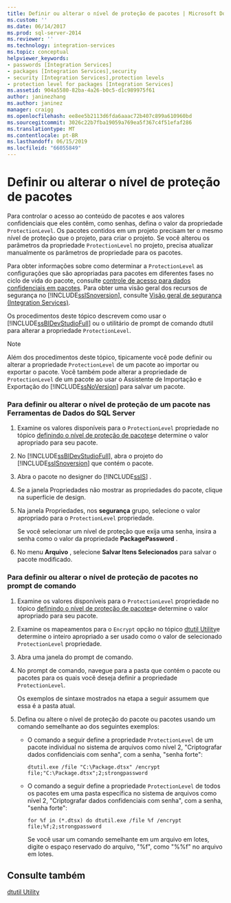 ```yaml
---
title: Definir ou alterar o nível de proteção de pacotes | Microsoft Docs
ms.custom: ''
ms.date: 06/14/2017
ms.prod: sql-server-2014
ms.reviewer: ''
ms.technology: integration-services
ms.topic: conceptual
helpviewer_keywords:
- passwords [Integration Services]
- packages [Integration Services],security
- security [Integration Services],protection levels
- protection level for packages [Integration Services]
ms.assetid: 904a5580-82ba-4a26-b0c5-d1c989975f61
author: janinezhang
ms.author: janinez
manager: craigg
ms.openlocfilehash: ee8ee5b2113d6fda6aaac72b407c899a610960bd
ms.sourcegitcommit: 3026c22b7fba19059a769ea5f367c4f51efaf286
ms.translationtype: MT
ms.contentlocale: pt-BR
ms.lasthandoff: 06/15/2019
ms.locfileid: "66055849"
---
```

# <a name="set-or-change-the-protection-level-of-packages"></a>Definir ou alterar o nível de proteção de pacotes
  Para controlar o acesso ao conteúdo de pacotes e aos valores confidenciais que eles contêm, como senhas, defina o valor da propriedade `ProtectionLevel`. Os pacotes contidos em um projeto precisam ter o mesmo nível de proteção que o projeto, para criar o projeto. Se você alterou os parâmetros da propriedade `ProtectionLevel` no projeto, precisa atualizar manualmente os parâmetros de propriedade para os pacotes.  
  
 Para obter informações sobre como determinar a `ProtectionLevel` as configurações que são apropriadas para pacotes em diferentes fases no ciclo de vida do pacote, consulte [controle de acesso para dados confidenciais em pacotes](security/access-control-for-sensitive-data-in-packages.md). Para obter uma visão geral dos recursos de segurança no [!INCLUDE[ssISnoversion](../includes/ssisnoversion-md.md)], consulte [Visão geral de segurança &#40;Integration Services&#41;](security/security-overview-integration-services.md).  
  
 Os procedimentos deste tópico descrevem como usar o [!INCLUDE[ssBIDevStudioFull](../includes/ssbidevstudiofull-md.md)] ou o utilitário de prompt de comando dtutil para alterar a propriedade `ProtectionLevel`.  
  
> [!NOTE]  
>  Além dos procedimentos deste tópico, tipicamente você pode definir ou alterar a propriedade `ProtectionLevel` de um pacote ao importar ou exportar o pacote. Você também pode alterar a propriedade de `ProtectionLevel` de um pacote ao usar o Assistente de Importação e Exportação do [!INCLUDE[ssNoVersion](../includes/ssnoversion-md.md)] para salvar um pacote.  
  
### <a name="to-set-or-change-the-protection-level-of-a-package-in-sql-server-data-tools"></a>Para definir ou alterar o nível de proteção de um pacote nas Ferramentas de Dados do SQL Server  
  
1.  Examine os valores disponíveis para o `ProtectionLevel` propriedade no tópico [definindo o nível de proteção de pacotes](security/access-control-for-sensitive-data-in-packages.md)e determine o valor apropriado para seu pacote.  
  
2.  No [!INCLUDE[ssBIDevStudioFull](../includes/ssbidevstudiofull-md.md)], abra o projeto do [!INCLUDE[ssISnoversion](../includes/ssisnoversion-md.md)] que contém o pacote.  
  
3.  Abra o pacote no designer do [!INCLUDE[ssIS](../includes/ssis-md.md)] .  
  
4.  Se a janela Propriedades não mostrar as propriedades do pacote, clique na superfície de design.  
  
5.  Na janela Propriedades, nos **segurança** grupo, selecione o valor apropriado para o `ProtectionLevel` propriedade.  
  
     Se você selecionar um nível de proteção que exija uma senha, insira a senha como o valor da propriedade **PackagePassword** .  
  
6.  No menu **Arquivo** , selecione **Salvar Itens Selecionados** para salvar o pacote modificado.  
  
### <a name="to-set-or-change-the-protection-level-of-packages-at-the-command-prompt"></a>Para definir ou alterar o nível de proteção de pacotes no prompt de comando  
  
1.  Examine os valores disponíveis para o `ProtectionLevel` propriedade no tópico [definindo o nível de proteção de pacotes](security/access-control-for-sensitive-data-in-packages.md)e determine o valor apropriado para seu pacote.  
  
2.  Examine os mapeamentos para o `Encrypt` opção no tópico [dtutil Utility](dtutil-utility.md)e determine o inteiro apropriado a ser usado como o valor de selecionado `ProtectionLevel` propriedade.  
  
3.  Abra uma janela do prompt de comando.  
  
4.  No prompt de comando, navegue para a pasta que contém o pacote ou pacotes para os quais você deseja definir a propriedade `ProtectionLevel`.  
  
     Os exemplos de sintaxe mostrados na etapa a seguir assumem que essa é a pasta atual.  
  
5.  Defina ou altere o nível de proteção do pacote ou pacotes usando um comando semelhante ao dos seguintes exemplos:  
  
    -   O comando a seguir define a propriedade `ProtectionLevel` de um pacote individual no sistema de arquivos como nível 2, "Criptografar dados confidenciais com senha", com a senha, "senha forte":  
  
         `dtutil.exe /file "C:\Package.dtsx" /encrypt file;"C:\Package.dtsx";2;strongpassword`  
  
    -   O comando a seguir define a propriedade `ProtectionLevel` de todos os pacotes em uma pasta específica no sistema de arquivos como nível 2, "Criptografar dados confidenciais com senha", com a senha, "senha forte":  
  
         `for %f in (*.dtsx) do dtutil.exe /file %f /encrypt file;%f;2;strongpassword`  
  
         Se você usar um comando semelhante em um arquivo em lotes, digite o espaço reservado do arquivo, "%f", como "%%f" no arquivo em lotes.  
  
## <a name="see-also"></a>Consulte também  
 [dtutil Utility](dtutil-utility.md)  
  
  

